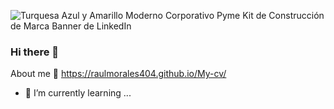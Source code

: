 ![Turquesa Azul y Amarillo Moderno Corporativo Pyme Kit de Construcción de Marca Banner de LinkedIn](https://user-images.githubusercontent.com/74264081/146885960-3c52421d-0bfc-4453-b46e-9176244375e6.png)


### Hi there 👋
  
About me :rocket:
https://raulmorales404.github.io/My-cv/
- 🌱 I’m currently learning ...

